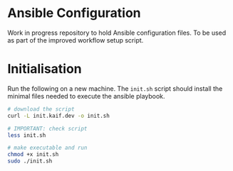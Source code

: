 # Ansible Configuration

Work in progress repository to hold Ansible configuration files. To be used as part of the improved workflow setup script.

# Initialisation

Run the following on a new machine. The `init.sh` script should install the minimal files needed to execute the ansible playbook.

```sh
# download the script
curl -L init.kaif.dev -o init.sh

# IMPORTANT: check script
less init.sh

# make executable and run
chmod +x init.sh
sudo ./init.sh
```
